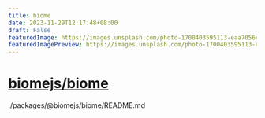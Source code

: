 ```yaml
---
title: biome
date: 2023-11-29T12:17:48+08:00
draft: False
featuredImage: https://images.unsplash.com/photo-1700403595113-eaa7056ceeab?ixid=M3w0NjAwMjJ8MHwxfHJhbmRvbXx8fHx8fHx8fDE3MDEyMzEzNDF8&ixlib=rb-4.0.3
featuredImagePreview: https://images.unsplash.com/photo-1700403595113-eaa7056ceeab?ixid=M3w0NjAwMjJ8MHwxfHJhbmRvbXx8fHx8fHx8fDE3MDEyMzEzNDF8&ixlib=rb-4.0.3
---
```


# [biomejs/biome](https://github.com/biomejs/biome)

./packages/@biomejs/biome/README.md